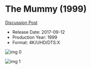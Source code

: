 # The Mummy (1999)

[Discussion Post](https://www.avsforum.com/threads/bass-eq-for-filtered-movies.2995212/post-57027324)

* Release Date: 2017-09-12
* Production Year: 1999
* Format: 4K/UHD/DTS:X

![img 0](https://i.imgur.com/t4AcmiE.jpg)

![img 1](https://i.imgur.com/sioHgxK.jpg)

